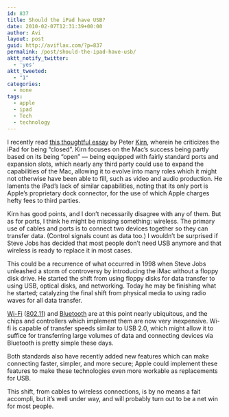```yaml
---
id: 837
title: Should the iPad have USB?
date: 2010-02-07T12:31:39+00:00
author: Avi
layout: post
guid: http://aviflax.com/?p=837
permalink: /post/should-the-ipad-have-usb/
aktt_notify_twitter:
  - 'yes'
aktt_tweeted:
  - "1"
categories:
  - none
tags:
  - apple
  - ipad
  - Tech
  - technology
---
```

I recently read [this thoughtful essay](http://createdigitalmusic.com/2010/01/27/how-a-great-product-can-be-bad-news-apple-ipad-and-the-closed-mac/) by Peter [Kirn](http://createdigitalmusic.com/staff/peter/), wherein he criticizes the iPad for being &#8220;closed&#8221;. Kirn focuses on the Mac&#8217;s success being partly based on its being &#8220;open&#8221; — being equipped with fairly standard ports and expansion slots, which nearly any third party could use to expand the capabilities of the Mac, allowing it to evolve into many roles which it might not otherwise have been able to fill, such as video and audio production. He laments the iPad&#8217;s lack of similar capabilities, noting that its only port is Apple&#8217;s proprietary dock connector, for the use of which Apple charges hefty fees to third parties.

Kirn has good points, and I don&#8217;t necessarily disagree with any of them. But as for ports, I think he might be missing something: wireless. The primary use of cables and ports is to connect two devices together so they can transfer data. (Control signals count as data too.) I wouldn&#8217;t be surprised if Steve Jobs has decided that most people don&#8217;t need USB anymore and that wireless is ready to replace it in most cases.

This could be a recurrence of what occurred in 1998 when Steve Jobs unleashed a storm of controversy by introducing the iMac without a floppy disk drive. He started the shift from using floppy disks for data transfer to using USB, optical disks, and networking. Today he may be finishing what he started; catalyzing the final shift from physical media to using radio waves for all data transfer.

[Wi-Fi](http://en.wikipedia.org/wiki/Wi-Fi) ([802.11](http://en.wikipedia.org/wiki/IEEE_802.11)) and [Bluetooth](http://en.wikipedia.org/wiki/Bluetooth) are at this point nearly ubiquitous, and the chips and controllers which implement them are now very inexpensive. Wi-fi is capable of transfer speeds similar to USB 2.0, which might allow it to suffice for transferring large volumes of data and connecting devices via Bluetooth is pretty simple these days.

Both standards also have recently added new features which can make connecting faster, simpler, and more secure; Apple could implement these features to make these technologies even more workable as replacements for USB.

This shift, from cables to wireless connections, is by no means a fait accompli, but it&#8217;s well under way, and will probably turn out to be a net win for most people.